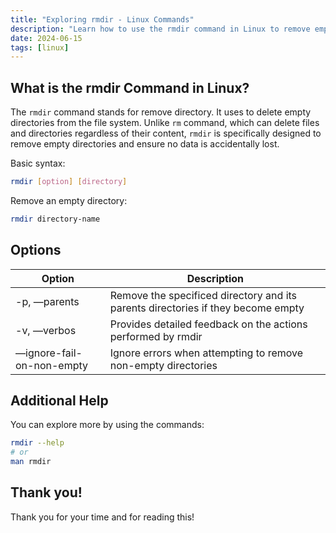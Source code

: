 ```yaml
---
title: "Exploring rmdir - Linux Commands"
description: "Learn how to use the rmdir command in Linux to remove empty directories. Discover its syntax, options, and examples for efficient file management."
date: 2024-06-15
tags: [linux]
---
```


## What is the rmdir Command in Linux?

The `rmdir` command stands for remove directory. It uses to delete empty directories from the file system. Unlike `rm` command, which can delete files and directories regardless of their content, `rmdir` is specifically designed to remove empty directories and ensure no data is accidentally lost.

Basic syntax:

```bash
rmdir [option] [directory]
```

Remove an empty directory:

```bash
rmdir directory-name
```

## Options

| Option                    | Description                                                                      |
| ------------------------- | -------------------------------------------------------------------------------- |
| -p, —parents              | Remove the specificed directory and its parents directories if they become empty |
| -v, —verbos               | Provides detailed feedback on the actions performed by rmdir                     |
| —ignore-fail-on-non-empty | Ignore errors when attempting to remove non-empty directories                    |

## Additional Help

You can explore more by using the commands:

```bash
rmdir --help
# or
man rmdir
```

## Thank you!

Thank you for your time and for reading this!
